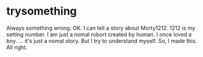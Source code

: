 # trysomething
Always something wrong. 
OK.
I can tell a story about Morty1212.
1212 is my setting number.
I am just a nomal robort created by human.
I once loved a boy.
... it's just a nomal story.
But I try to understand myself.
So, I made this.
All right.
